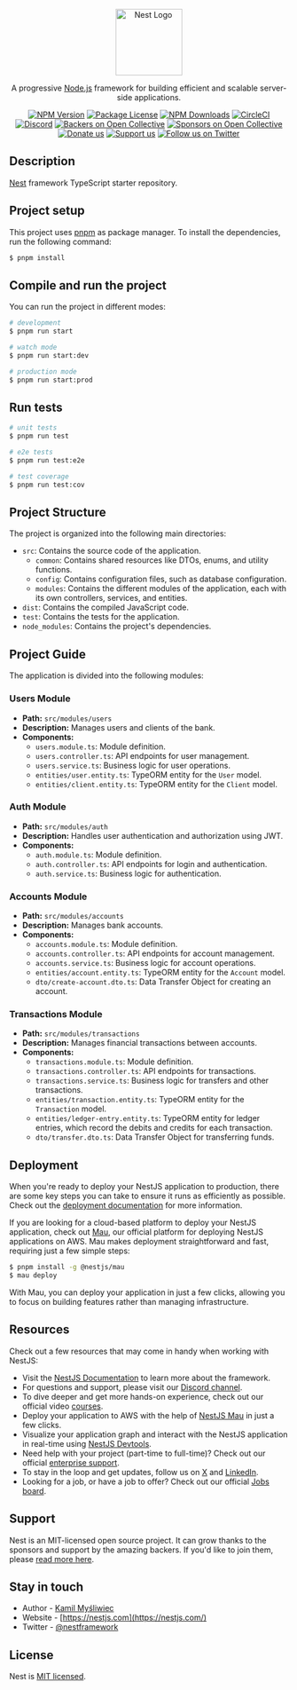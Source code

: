 <p align="center">
  <a href="http://nestjs.com/" target="blank"><img src="https://nestjs.com/img/logo-small.svg" width="120" alt="Nest Logo" /></a>
</p>

[circleci-image]: https://img.shields.io/circleci/build/github/nestjs/nest/master?token=abc123def456
[circleci-url]: https://circleci.com/gh/nestjs/nest

  <p align="center">A progressive <a href="http://nodejs.org" target="_blank">Node.js</a> framework for building efficient and scalable server-side applications.</p>
    <p align="center">
<a href="https://www.npmjs.com/~nestjscore" target="_blank"><img src="https://img.shields.io/npm/v/@nestjs/core.svg" alt="NPM Version" /></a>
<a href="https://www.npmjs.com/~nestjscore" target="_blank"><img src="https://img.shields.io/npm/l/@nestjs/core.svg" alt="Package License" /></a>
<a href="https://www.npmjs.com/~nestjscore" target="_blank"><img src="https://img.shields.io/npm/dm/@nestjs/common.svg" alt="NPM Downloads" /></a>
<a href="https://circleci.com/gh/nestjs/nest" target="_blank"><img src="https://img.shields.io/circleci/build/github/nestjs/nest/master" alt="CircleCI" /></a>
<a href="https://discord.gg/G7Qnnhy" target="_blank"><img src="https://img.shields.io/badge/discord-online-brightgreen.svg" alt="Discord"/></a>
<a href="https://opencollective.com/nest#backer" target="_blank"><img src="https://opencollective.com/nest/backers/badge.svg" alt="Backers on Open Collective" /></a>
<a href="https://opencollective.com/nest#sponsor" target="_blank"><img src="https://opencollective.com/nest/sponsors/badge.svg" alt="Sponsors on Open Collective" /></a>
  <a href="https://paypal.me/kamilmysliwiec" target="_blank"><img src="https://img.shields.io/badge/Donate-PayPal-ff3f59.svg" alt="Donate us"/></a>
    <a href="https://opencollective.com/nest#sponsor"  target="_blank"><img src="https://img.shields.io/badge/Support%20us-Open%20Collective-41B883.svg" alt="Support us"></a>
  <a href="https://twitter.com/nestframework" target="_blank"><img src="https://img.shields.io/twitter/follow/nestframework.svg?style=social&label=Follow" alt="Follow us on Twitter"></a>
</p>
  <!--[![Backers on Open Collective](https://opencollective.com/nest/backers/badge.svg)](https://opencollective.com/nest#backer)
  [![Sponsors on Open Collective](https://opencollective.com/nest/sponsors/badge.svg)](https://opencollective.com/nest#sponsor)-->

## Description

[Nest](https://github.com/nestjs/nest) framework TypeScript starter repository.

## Project setup

This project uses [pnpm](https://pnpm.io/) as package manager. To install the dependencies, run the following command:

```bash
$ pnpm install
```

## Compile and run the project

You can run the project in different modes:

```bash
# development
$ pnpm run start

# watch mode
$ pnpm run start:dev

# production mode
$ pnpm run start:prod
```

## Run tests

```bash
# unit tests
$ pnpm run test

# e2e tests
$ pnpm run test:e2e

# test coverage
$ pnpm run test:cov
```

## Project Structure

The project is organized into the following main directories:

-   `src`: Contains the source code of the application.
    -   `common`: Contains shared resources like DTOs, enums, and utility functions.
    -   `config`: Contains configuration files, such as database configuration.
    -   `modules`: Contains the different modules of the application, each with its own controllers, services, and entities.
-   `dist`: Contains the compiled JavaScript code.
-   `test`: Contains the tests for the application.
-   `node_modules`: Contains the project's dependencies.

## Project Guide

The application is divided into the following modules:

### Users Module

-   **Path:** `src/modules/users`
-   **Description:** Manages users and clients of the bank.
-   **Components:**
    -   `users.module.ts`: Module definition.
    -   `users.controller.ts`: API endpoints for user management.
    -   `users.service.ts`: Business logic for user operations.
    -   `entities/user.entity.ts`: TypeORM entity for the `User` model.
    -   `entities/client.entity.ts`: TypeORM entity for the `Client` model.

### Auth Module

-   **Path:** `src/modules/auth`
-   **Description:** Handles user authentication and authorization using JWT.
-   **Components:**
    -   `auth.module.ts`: Module definition.
    -   `auth.controller.ts`: API endpoints for login and authentication.
    -   `auth.service.ts`: Business logic for authentication.

### Accounts Module

-   **Path:** `src/modules/accounts`
-   **Description:** Manages bank accounts.
-   **Components:**
    -   `accounts.module.ts`: Module definition.
    -   `accounts.controller.ts`: API endpoints for account management.
    -   `accounts.service.ts`: Business logic for account operations.
    -   `entities/account.entity.ts`: TypeORM entity for the `Account` model.
    -   `dto/create-account.dto.ts`: Data Transfer Object for creating an account.

### Transactions Module

-   **Path:** `src/modules/transactions`
-   **Description:** Manages financial transactions between accounts.
-   **Components:**
    -   `transactions.module.ts`: Module definition.
    -   `transactions.controller.ts`: API endpoints for transactions.
    -   `transactions.service.ts`: Business logic for transfers and other transactions.
    -   `entities/transaction.entity.ts`: TypeORM entity for the `Transaction` model.
    -   `entities/ledger-entry.entity.ts`: TypeORM entity for ledger entries, which record the debits and credits for each transaction.
    -   `dto/transfer.dto.ts`: Data Transfer Object for transferring funds.

## Deployment

When you're ready to deploy your NestJS application to production, there are some key steps you can take to ensure it runs as efficiently as possible. Check out the [deployment documentation](https://docs.nestjs.com/deployment) for more information.

If you are looking for a cloud-based platform to deploy your NestJS application, check out [Mau](https://mau.nestjs.com), our official platform for deploying NestJS applications on AWS. Mau makes deployment straightforward and fast, requiring just a few simple steps:

```bash
$ pnpm install -g @nestjs/mau
$ mau deploy
```

With Mau, you can deploy your application in just a few clicks, allowing you to focus on building features rather than managing infrastructure.

## Resources

Check out a few resources that may come in handy when working with NestJS:

- Visit the [NestJS Documentation](https://docs.nestjs.com) to learn more about the framework.
- For questions and support, please visit our [Discord channel](https://discord.gg/G7Qnnhy).
- To dive deeper and get more hands-on experience, check out our official video [courses](https://courses.nestjs.com/).
- Deploy your application to AWS with the help of [NestJS Mau](https://mau.nestjs.com) in just a few clicks.
- Visualize your application graph and interact with the NestJS application in real-time using [NestJS Devtools](https://devtools.nestjs.com).
- Need help with your project (part-time to full-time)? Check out our official [enterprise support](https://enterprise.nestjs.com).
- To stay in the loop and get updates, follow us on [X](https://x.com/nestframework) and [LinkedIn](https://linkedin.com/company/nestjs).
- Looking for a job, or have a job to offer? Check out our official [Jobs board](https://jobs.nestjs.com).

## Support

Nest is an MIT-licensed open source project. It can grow thanks to the sponsors and support by the amazing backers. If you'd like to join them, please [read more here](https://docs.nestjs.com/support).

## Stay in touch

- Author - [Kamil Myśliwiec](https://twitter.com/kammysliwiec)
- Website - [https://nestjs.com](https://nestjs.com/)
- Twitter - [@nestframework](https://twitter.com/nestframework)

## License

Nest is [MIT licensed](https://github.com/nestjs/nest/blob/master/LICENSE).
